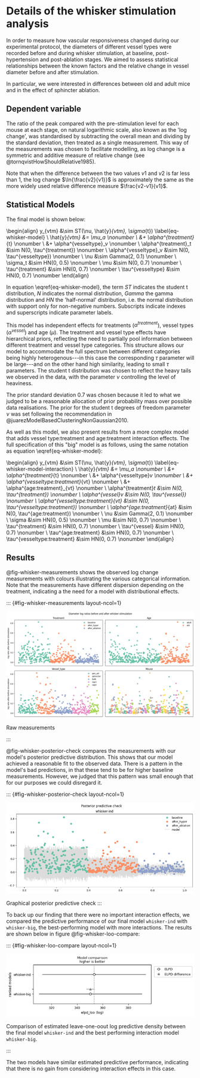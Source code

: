 # Details of the whisker stimulation analysis

In order to measure how vascular responsiveness changed during our experimental
protocol, the diameters of different vessel types were recorded before and
during whisker stimulation, at baseline, post-hypertension and post-ablation
stages. We aimed to assess statistical relationships between the known factors
and the relative change in vessel diameter before and after stimulation.

In particular, we were interested in differences between old and adult mice
and in the effect of sphincter ablation.

## Dependent variable

The ratio of the peak compared with the pre-stimulation level for each mouse
at each stage, on natural logarithmic scale, also known as the 'log change',
was standardised by subtracting the overall mean and dividing by the standard
deviation, then treated as a single measurement. This way of the measurements
was chosen to facilitate modelling, as log change is a symmetric and additive
measure of relative change (see @tornqvistHowShouldRelative1985).

Note that when the difference between the two values $v1$ and $v2$ is far less
than 1, the log change $\ln{\frac{v2}{v1}}$ is approximately the same as the
more widely used relative difference measure $\frac{v2-v1}{v1}$.

## Statistical Models

The final model is shown below:

\begin{align}
y_{vtm} &\sim ST(\nu, \hat{y}_{vtm}, \sigma_{t}) \label{eq-whisker-model} \\
\hat{y}_{vtm} &= \mu_a \nonumber \\
  &+ \alpha^{treatment}_{t} \nonumber \\
  &+ \alpha^{vesseltype}_v \nonumber \\
\alpha^{treatment}_t &\sim N(0, \tau^{treatment}) \nonumber \\
\alpha^{vesseltype}_v &\sim N(0, \tau^{vesseltype}) \nonumber \\
\nu &\sim Gamma(2, 0.1) \nonumber \\
\sigma_t &\sim HN(0, 0.5) \nonumber \\
\mu &\sim N(0, 0.7) \nonumber \\
\tau^{treatment} &\sim HN(0, 0.7) \nonumber \\
\tau^{vesseltype} &\sim HN(0, 0.7) \nonumber
\end{align}

In equation \eqref{eq-whisker-model}, the term $ST$ indicates the student
t distribution, $N$ indicates the normal distribution, $Gamma$ the gamma
distribution and $HN$ the 'half-normal' distribution, i.e. the normal
distribution with support only for non-negative numbers. Subscripts indicate
indexes and superscripts indicate parameter labels.

This model has independent effects for treatments ($\alpha^{treatment}$), vessel
types ($\alpha^{vessel}$) and age ($\mu$). The treatment and vessel type effects
have hierarchical priors, reflecting the need to partially pool information
between different treatment and vessel type categories. This structure allows
our model to accommodate the full spectrum between different categories being
highly heterogenous---in this case the corresponding $\tau$ parameter will
be large---and on the other hand high similarity, leading to small $\tau$
parameters. The student t distribution was chosen to reflect the heavy tails
we observed in the data, with the parameter $\nu$ controlling the level of
heaviness.

The prior standard deviation 0.7 was chosen because it led to what we judged
to be a reasonable allocation of prior probability mass over possible data
realisations. The prior for the student t degrees of freedom parameter $\nu$ was
set following the recommendation in @juarezModelBasedClusteringNonGaussian2010.

As well as this model, we also present results from a more complex model that
adds vessel type:treatment and age:treatment interaction effects. The full
specification of this "big" model is as follows, using the same notation as
equation \eqref{eq-whisker-model}:

\begin{align}
y_{vtm} &\sim ST(\nu, \hat{y}_{vtm}, \sigma_{t}) \label{eq-whisker-model-interaction} \\
\hat{y}_{vtm} &= \mu_a \nonumber \\
  &+ \alpha^{treatment}_{t} \nonumber \\
  &+ \alpha^{vesseltype}_v \nonumber \\
  &+ \alpha^{vesseltype:treatment}_{vt} \nonumber \\
  &+ \alpha^{age:treatment}_{vt} \nonumber \\
\alpha^{treatment}_t &\sim N(0, \tau^{treatment}) \nonumber \\
\alpha^{vessel}_v &\sim N(0, \tau^{vessel}) \nonumber \\
\alpha^{vesseltype:treatment}_{vt} &\sim N(0, \tau^{vesseltype:treatment}) \nonumber \\
\alpha^{age:treatment}_{at} &\sim N(0, \tau^{age:treatment}) \nonumber \\
\nu &\sim Gamma(2, 0.1) \nonumber \\
\sigma &\sim HN(0, 0.5) \nonumber \\
\mu &\sim N(0, 0.7) \nonumber \\
\tau^{treatment} &\sim HN(0, 0.7) \nonumber \\
\tau^{vessel} &\sim HN(0, 0.7) \nonumber \\
\tau^{age:treatment} &\sim HN(0, 0.7) \nonumber \\
\tau^{vesseltype:treatment} &\sim HN(0, 0.7) \nonumber 
\end{align}

## Results

@fig-whisker-measurements shows the observed log change measurements with
colours illustrating the various categorical information. Note that the
measurements have different dispersion depending on the treatment, indicating a
the need for a model with distributional effects.

::: {#fig-whisker-measurements layout-ncol=1}

![](../plots/whisker-measurements-faceted.png)

Raw measurements

:::

@fig-whisker-posterior-check compares the measurements with our model's
posterior predictive distribution. This shows that our model achieved a
reasonable fit to the observed data. There is a pattern in the model's bad
predictions, in that these tend to be for higher baseline measurements. However,
we judged that this pattern was small enough that for our purposes we could
disregard it.

::: {#fig-whisker-posterior-check layout-ncol=1}

![](../plots/whisker-posterior-check-ind.png)

Graphical posterior predictive check
:::

To back up our finding that there were no important interaction effects, we
compared the predictive performance of our final model `whisker-ind` with
`whisker-big`, the best-performing model with more interactions. The results are
shown below in figure @fig-whisker-loo-compare:

::: {#fig-whisker-loo-compare layout-ncol=1}

![](../plots/whisker-loo-compare.png)

Comparison of estimated leave-one-oout log predictive density between the final
model `whisker-ind` and the best performing interaction model `whisker-big`.

:::

The two models have similar estimated predictive performance, indicating that
there is no gain from considering interaction effects in this case.
